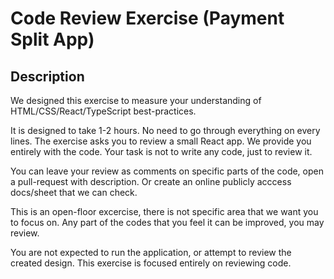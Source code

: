 # Code Review Exercise (Payment Split App)

## Description

We designed this exercise to measure your understanding of HTML/CSS/React/TypeScript best-practices.

It is designed to take 1-2 hours. No need to go through everything on every lines.
The exercise asks you to review a small React app.
We provide you entirely with the code. Your task is not to write any code, just to review it.

You can leave your review as comments on specific parts of the code, open a pull-request with description. Or create an online publicly acccess docs/sheet that we can check. 

This is an open-floor excercise, there is not specific area that we want you to focus on.
Any part of the codes that you feel it can be improved, you may review.

You are not expected to run the application, or attempt to review the created design. This exercise is focused entirely on reviewing code.
